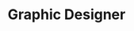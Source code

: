 ---
name: Sari Pehnke
title: Graphic Designer
category: 3
email: skpehnke@gmail.com
photo: pfp-placeholder.jpeg
---